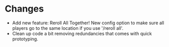 # Changes
- Add new feature: Reroll All Together! New config option to make sure all players go to the same location if you use '/reroll all'.
- Clean up code a bit removing redundancies that comes with quick prototyping.